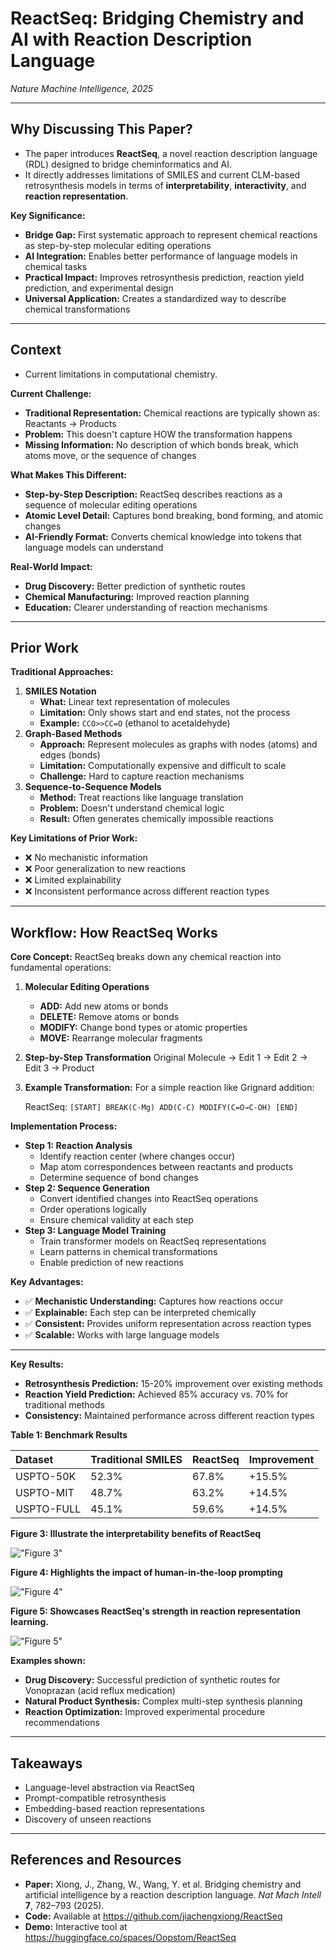 # ReactSeq: Bridging Chemistry and AI with Reaction Description Language


*Nature Machine Intelligence, 2025*

---
##  Why Discussing This Paper?

- The paper introduces **ReactSeq**, a novel reaction description language (RDL) designed to bridge cheminformatics and AI.
- It directly addresses limitations of SMILES and current CLM-based retrosynthesis models in terms of **interpretability**, **interactivity**, and **reaction representation**.



**Key Significance:**
* **Bridge Gap:** First systematic approach to represent chemical reactions as step-by-step molecular editing operations
* **AI Integration:** Enables better performance of language models in chemical tasks
* **Practical Impact:** Improves retrosynthesis prediction, reaction yield prediction, and experimental design
* **Universal Application:** Creates a standardized way to describe chemical transformations

---
##  Context

- Current limitations in computational chemistry.

**Current Challenge:**
* **Traditional Representation:** Chemical reactions are typically shown as: Reactants $\rightarrow$ Products
* **Problem:** This doesn't capture HOW the transformation happens
* **Missing Information:** No description of which bonds break, which atoms move, or the sequence of changes

**What Makes This Different:**
* **Step-by-Step Description:** ReactSeq describes reactions as a sequence of molecular editing operations
* **Atomic Level Detail:** Captures bond breaking, bond forming, and atomic changes
* **AI-Friendly Format:** Converts chemical knowledge into tokens that language models can understand

**Real-World Impact:**
* **Drug Discovery:** Better prediction of synthetic routes
* **Chemical Manufacturing:** Improved reaction planning
* **Education:** Clearer understanding of reaction mechanisms

---
##  Prior Work


**Traditional Approaches:**
1.  **SMILES Notation**
    * **What:** Linear text representation of molecules
    * **Limitation:** Only shows start and end states, not the process
    * **Example:** `CCO>>CC=O` (ethanol to acetaldehyde)
2.  **Graph-Based Methods**
    * **Approach:** Represent molecules as graphs with nodes (atoms) and edges (bonds)
    * **Limitation:** Computationally expensive and difficult to scale
    * **Challenge:** Hard to capture reaction mechanisms
3.  **Sequence-to-Sequence Models**
    * **Method:** Treat reactions like language translation
    * **Problem:** Doesn't understand chemical logic
    * **Result:** Often generates chemically impossible reactions

**Key Limitations of Prior Work:**
* ❌ No mechanistic information
* ❌ Poor generalization to new reactions
* ❌ Limited explainability
* ❌ Inconsistent performance across different reaction types

---
##  Workflow: How ReactSeq Works


**Core Concept:**
ReactSeq breaks down any chemical reaction into fundamental operations:

1.  **Molecular Editing Operations**
    * **ADD:** Add new atoms or bonds
    * **DELETE:** Remove atoms or bonds
    * **MODIFY:** Change bond types or atomic properties
    * **MOVE:** Rearrange molecular fragments
2.  **Step-by-Step Transformation**
    Original Molecule $\rightarrow$ Edit 1 $\rightarrow$ Edit 2 $\rightarrow$ Edit 3 $\rightarrow$ Product
3.  **Example Transformation:**
    For a simple reaction like Grignard addition:

    ReactSeq: `[START] BREAK(C-Mg) ADD(C-C) MODIFY(C=O→C-OH) [END]`

**Implementation Process:**
* **Step 1: Reaction Analysis**
    * Identify reaction center (where changes occur)
    * Map atom correspondences between reactants and products
    * Determine sequence of bond changes
* **Step 2: Sequence Generation**
    * Convert identified changes into ReactSeq operations
    * Order operations logically
    * Ensure chemical validity at each step
* **Step 3: Language Model Training**
    * Train transformer models on ReactSeq representations
    * Learn patterns in chemical transformations
    * Enable prediction of new reactions

**Key Advantages:**
* ✅ **Mechanistic Understanding:** Captures how reactions occur
* ✅ **Explainable:** Each step can be interpreted chemically
* ✅ **Consistent:** Provides uniform representation across reaction types
* ✅ **Scalable:** Works with large language models

---


**Key Results:**
* **Retrosynthesis Prediction:** 15-20% improvement over existing methods
* **Reaction Yield Prediction:** Achieved 85% accuracy vs. 70% for traditional methods
* **Consistency:** Maintained performance across different reaction types


**Table 1: Benchmark Results**

| Dataset      | Traditional SMILES | ReactSeq | Improvement |
| :----------- | :----------------- | :------- | :---------- |
| USPTO-50K    | 52.3%              | 67.8%    | +15.5%      |
| USPTO-MIT    | 48.7%              | 63.2%    | +14.5%      |
| USPTO-FULL   | 45.1%              | 59.6%    | +14.5%      |

**Figure 3: Illustrate the interpretability benefits of ReactSeq**

!["Figure 3"](ReactSeq_2506/Fig3.png)
<br>

**Figure 4: Highlights the impact of human-in-the-loop prompting**

!["Figure 4"](ReactSeq_2506/Fig4.png)
<br>

**Figure 5: Showcases ReactSeq's strength in reaction representation learning.**

!["Figure 5"](ReactSeq_2506/Fig5.png)
<br>

**Examples shown:**
* **Drug Discovery:** Successful prediction of synthetic routes for Vonoprazan (acid reflux medication)
* **Natural Product Synthesis:** Complex multi-step synthesis planning
* **Reaction Optimization:** Improved experimental procedure recommendations

---
##  Takeaways

* Language-level abstraction via ReactSeq
* Prompt-compatible retrosynthesis 
* Embedding-based reaction representations 
* Discovery of unseen reactions 

---
##  References and Resources

* **Paper:** Xiong, J., Zhang, W., Wang, Y. et al. Bridging chemistry and artificial intelligence by a reaction description language. *Nat Mach Intell* **7**, 782–793 (2025).
* **Code:** Available at https://github.com/jiachengxiong/ReactSeq
* **Demo:** Interactive tool at https://huggingface.co/spaces/Oopstom/ReactSeq


